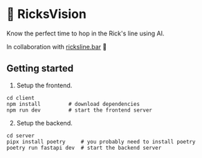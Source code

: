 # 🔮 RicksVision
Know the perfect time to hop in the Rick's line using AI.

In collaboration with [ricksline.bar](https://ricksline.bar) 🥂


## Getting started
1. Setup the frontend.

```
cd client
npm install         # download dependencies
npm run dev         # start the frontend server
```

2. Setup the backend.
```
cd server
pipx install poetry     # you probably need to install poetry
poetry run fastapi dev  # start the backend server
```
